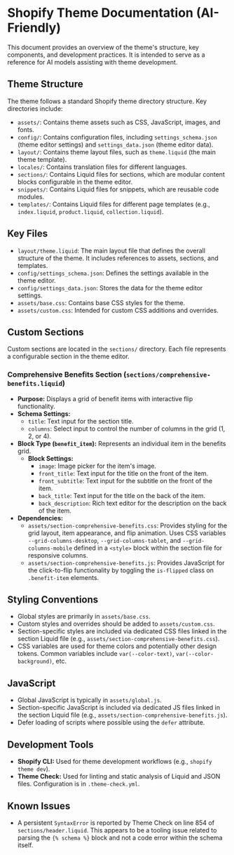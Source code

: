 # Shopify Theme Documentation (AI-Friendly)

This document provides an overview of the theme's structure, key components, and development practices. It is intended to serve as a reference for AI models assisting with theme development.

## Theme Structure

The theme follows a standard Shopify theme directory structure. Key directories include:

-   `assets/`: Contains theme assets such as CSS, JavaScript, images, and fonts.
-   `config/`: Contains configuration files, including `settings_schema.json` (theme editor settings) and `settings_data.json` (theme editor data).
-   `layout/`: Contains theme layout files, such as `theme.liquid` (the main theme template).
-   `locales/`: Contains translation files for different languages.
-   `sections/`: Contains Liquid files for sections, which are modular content blocks configurable in the theme editor.
-   `snippets/`: Contains Liquid files for snippets, which are reusable code modules.
-   `templates/`: Contains Liquid files for different page templates (e.g., `index.liquid`, `product.liquid`, `collection.liquid`).

## Key Files

-   `layout/theme.liquid`: The main layout file that defines the overall structure of the theme. It includes references to assets, sections, and templates.
-   `config/settings_schema.json`: Defines the settings available in the theme editor.
-   `config/settings_data.json`: Stores the data for the theme editor settings.
-   `assets/base.css`: Contains base CSS styles for the theme.
-   `assets/custom.css`: Intended for custom CSS additions and overrides.

## Custom Sections

Custom sections are located in the `sections/` directory. Each file represents a configurable section in the theme editor.

### Comprehensive Benefits Section (`sections/comprehensive-benefits.liquid`)

-   **Purpose:** Displays a grid of benefit items with interactive flip functionality.
-   **Schema Settings:**
    -   `title`: Text input for the section title.
    -   `columns`: Select input to control the number of columns in the grid (1, 2, or 4).
-   **Block Type (`benefit_item`):** Represents an individual item in the benefits grid.
    -   **Block Settings:**
        -   `image`: Image picker for the item's image.
        -   `front_title`: Text input for the title on the front of the item.
        -   `front_subtitle`: Text input for the subtitle on the front of the item.
        -   `back_title`: Text input for the title on the back of the item.
        -   `back_description`: Rich text editor for the description on the back of the item.
-   **Dependencies:**
    -   `assets/section-comprehensive-benefits.css`: Provides styling for the grid layout, item appearance, and flip animation. Uses CSS variables `--grid-columns-desktop`, `--grid-columns-tablet`, and `--grid-columns-mobile` defined in a `<style>` block within the section file for responsive columns.
    -   `assets/section-comprehensive-benefits.js`: Provides JavaScript for the click-to-flip functionality by toggling the `is-flipped` class on `.benefit-item` elements.

## Styling Conventions

-   Global styles are primarily in `assets/base.css`.
-   Custom styles and overrides should be added to `assets/custom.css`.
-   Section-specific styles are included via dedicated CSS files linked in the section Liquid file (e.g., `assets/section-comprehensive-benefits.css`).
-   CSS variables are used for theme colors and potentially other design tokens. Common variables include `var(--color-text)`, `var(--color-background)`, etc.

## JavaScript

-   Global JavaScript is typically in `assets/global.js`.
-   Section-specific JavaScript is included via dedicated JS files linked in the section Liquid file (e.g., `assets/section-comprehensive-benefits.js`).
-   Defer loading of scripts where possible using the `defer` attribute.

## Development Tools

-   **Shopify CLI:** Used for theme development workflows (e.g., `shopify theme dev`).
-   **Theme Check:** Used for linting and static analysis of Liquid and JSON files. Configuration is in `.theme-check.yml`.

## Known Issues

-   A persistent `SyntaxError` is reported by Theme Check on line 854 of `sections/header.liquid`. This appears to be a tooling issue related to parsing the `{% schema %}` block and not a code error within the schema itself.
